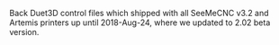 Back Duet3D control files which shipped with all SeeMeCNC v3.2 and Artemis printers up until 2018-Aug-24, where we updated to 2.02 beta version. 


